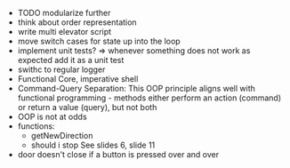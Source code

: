 - TODO modularize further
- think about order representation 
- write multi elevator script
- move switch cases for state up into the loop
- implement unit tests? => whenever something does not work as expected add it as a unit test
- swithc to regular logger
- Functional Core, imperative shell
- Command-Query Separation: This OOP principle aligns well with functional programming - methods either perform an action (command) or return a value (query), but not both
- OOP is not at odds
- functions:
    - getNewDirection
    - should i stop
See slides 6, slide 11
- door doesn't close if a button is pressed over and over
